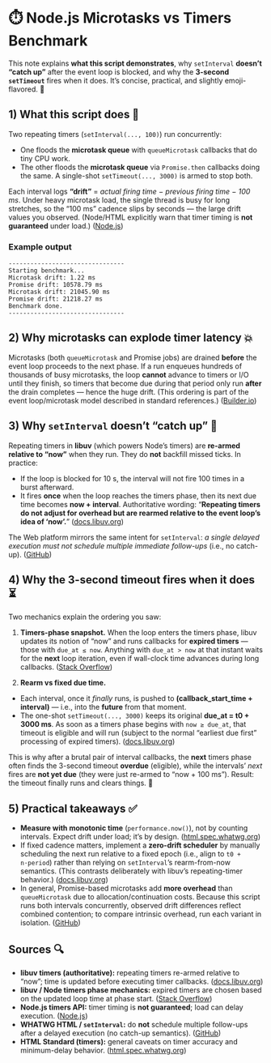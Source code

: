 # ⏱️ Node.js Microtasks vs Timers Benchmark

This note explains **what this script demonstrates**, why `setInterval` **doesn’t “catch up”** after the event loop is blocked, and why the **3-second `setTimeout`** fires when it does. It’s concise, practical, and slightly emoji-flavored. 🙂

## 1) What this script does 🧪

Two repeating timers (`setInterval(..., 100)`) run concurrently:

- One floods the **microtask queue** with `queueMicrotask` callbacks that do tiny CPU work.
- The other floods the **microtask queue** via `Promise.then` callbacks doing the same.
  A single-shot `setTimeout(..., 3000)` is armed to stop both.

Each interval logs **“drift”** = _actual firing time − previous firing time − 100 ms_. Under heavy microtask load, the single thread is busy for long stretches, so the “100 ms” cadence slips by seconds — the large drift values you observed. (Node/HTML explicitly warn that timer timing is **not guaranteed** under load.) ([Node.js][1])

### Example output

```text
--------------------------------
Starting benchmark...
Microtask drift: 1.22 ms
Promise drift: 10578.79 ms
Microtask drift: 21045.90 ms
Promise drift: 21218.27 ms
Benchmark done.
--------------------------------
```

## 2) Why microtasks can explode timer latency 💥

Microtasks (both `queueMicrotask` and Promise jobs) are drained **before** the event loop proceeds to the next phase. If a run enqueues hundreds of thousands of busy microtasks, the loop **cannot** advance to timers or I/O until they finish, so timers that become due during that period only run **after** the drain completes — hence the huge drift. (This ordering is part of the event loop/microtask model described in standard references.) ([Builder.io][2])

## 3) Why `setInterval` doesn’t “catch up” 🧭

Repeating timers in **libuv** (which powers Node’s timers) are **re-armed relative to “now”** when they run. They do **not** backfill missed ticks. In practice:

- If the loop is blocked for 10 s, the interval will not fire 100 times in a burst afterward.
- It fires **once** when the loop reaches the timers phase, then its next due time becomes **now + interval**.
  Authoritative wording: “**Repeating timers do not adjust for overhead but are rearmed relative to the event loop’s idea of ‘now’.**” ([docs.libuv.org][3])

The Web platform mirrors the same intent for `setInterval`: _a single delayed execution must not schedule multiple immediate follow-ups_ (i.e., no catch-up). ([GitHub][4])

## 4) Why the 3-second timeout fires when it does ⏳

Two mechanics explain the ordering you saw:

1. **Timers-phase snapshot.**
   When the loop enters the timers phase, libuv updates its notion of “now” and runs callbacks for **expired timers** — those with `due_at ≤ now`. Anything with `due_at > now` at that instant waits for the **next** loop iteration, even if wall-clock time advances during long callbacks. ([Stack Overflow][5])

2. **Rearm vs fixed due time.**

- Each interval, once it _finally_ runs, is pushed to **(callback_start_time + interval)** — i.e., into the **future** from that moment.
- The one-shot `setTimeout(..., 3000)` keeps its original **due_at = t0 + 3000 ms**. As soon as a timers phase begins with `now ≥ due_at`, that timeout is eligible and will run (subject to the normal “earliest due first” processing of expired timers). ([docs.libuv.org][3])

This is why after a brutal pair of interval callbacks, the **next** timers phase often finds the 3-second timeout **overdue** (eligible), while the intervals’ _next_ fires are **not yet due** (they were just re-armed to “now + 100 ms”). Result: the timeout finally runs and clears things. 🎯

## 5) Practical takeaways ✅

- **Measure with monotonic time** (`performance.now()`), not by counting intervals. Expect drift under load; it’s by design. ([html.spec.whatwg.org][6])
- If fixed cadence matters, implement a **zero-drift scheduler** by manually scheduling the next run relative to a fixed epoch (i.e., align to `t0 + n·period`) rather than relying on `setInterval`’s rearm-from-now semantics. (This contrasts deliberately with libuv’s repeating-timer behavior.) ([docs.libuv.org][3])
- In general, Promise-based microtasks add **more overhead** than `queueMicrotask` due to allocation/continuation costs. Because this script runs both intervals concurrently, observed drift differences reflect combined contention; to compare intrinsic overhead, run each variant in isolation. ([GitHub][7])

## Sources 🔍

- **libuv timers (authoritative):** repeating timers re-armed relative to “now”; time is updated before executing timer callbacks. ([docs.libuv.org][3])
- **libuv / Node timers phase mechanics:** expired timers are chosen based on the updated loop time at phase start. ([Stack Overflow][5])
- **Node.js timers API:** timer timing is **not guaranteed**; load can delay execution. ([Node.js][1])
- **WHATWG HTML / `setInterval`:** do **not** schedule multiple follow-ups after a delayed execution (no catch-up semantics). ([GitHub][4])
- **HTML Standard (timers):** general caveats on timer accuracy and minimum-delay behavior. ([html.spec.whatwg.org][6])

[1]: https://nodejs.org/api/timers.html "Timers | Node.js v24.9.0 Documentation"
[2]: https://www.builder.io/blog/visual-guide-to-nodejs-event-loop "A Complete Visual Guide to Understanding the Node.js ..."
[3]: https://docs.libuv.org/en/v1.x/timer.html "uv_timer_t — Timer handle"
[4]: https://github.com/whatwg/html/issues/3151 "Should setInterval account for execution delays to prevent ..."
[5]: https://stackoverflow.com/questions/26849542/how-does-libuv-and-node-js-actually-schedule-timers "How does libuv and Node.js actually schedule timers?"
[6]: https://html.spec.whatwg.org/multipage/timers-and-user-prompts.html "8.6 Timers - HTML Standard - whatwg"
[7]: https://github.com/nodejs/node/issues/21822 "setInterval keeps drifting over time · Issue #21822 · nodejs ..."
